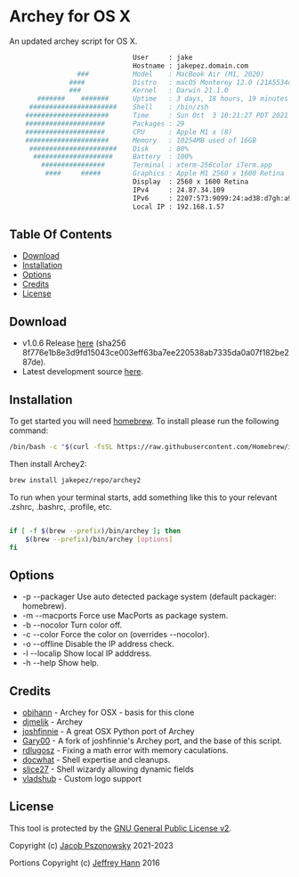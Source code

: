
# Archey for OS X
An updated archey script for OS X.

```sh
                               User     : jake
                               Hostname : jakepez.domain.com
                 ###           Model    : MacBook Air (M1, 2020)
               ####            Distro   : macOS Monterey 12.0 (21A5534d)
               ###             Kernel   : Darwin 21.1.0
       #######    #######      Uptime   : 3 days, 18 hours, 19 minutes
     ######################    Shell    : /bin/zsh
    #####################      Time     : Sun Oct  3 10:21:27 PDT 2021
    ####################       Packages : 29
    ####################       CPU      : Apple M1 x (8)
    #####################      Memory   : 10254MB used of 16GB
     ######################    Disk     : 80%
      ####################     Battery  : 100%
        ################       Terminal : xterm-256color iTerm.app
         ####     #####        Graphics : Apple M1 2560 x 1600 Retina
                               Display  : 2560 x 1600 Retina
                               IPv4     : 24.87.34.109
                               IPv6     : 2207:573:9099:24:ad38:d7gh:a945:bda3
                               Local IP : 192.168.1.57
```

## Table Of Contents
* [Download](#download)
* [Installation](#installation)
* [Options](#options)
* [Credits](#credits)
* [License](#license)

## Download
* v1.0.6 Release [here](https://github.com/jakepez/archey2-osx/archive/refs/tags/v1.0.6.tar.gz) (sha256 8f776e1b8e3d9fd15043ce003eff63ba7ee220538ab7335da0a07f182be287de).
* Latest development source [here](https://github.com/jakepez/archey2-osx/archive/refs/heads/develop.tar.gz).

## Installation
To get started you will need [homebrew](http://brew.sh/). To install please run the following command:
```bash
/bin/bash -c "$(curl -fsSL https://raw.githubusercontent.com/Homebrew/install/HEAD/install.sh)"
```
Then install Archey2:

```bash
brew install jakepez/repo/archey2
```


To run when your terminal starts, add something like this to your relevant .zshrc, .bashrc, .profile, etc.
```bash

if [ -f $(brew --prefix)/bin/archey ]; then
    $(brew --prefix)/bin/archey [options]
fi

```

## Options
* -p --packager  Use auto detected package system (default packager: homebrew).
* -m --macports  Force use MacPorts as package system.
* -b --nocolor   Turn color off.
* -c --color     Force the color on (overrides --nocolor).
* -o --offline   Disable the IP address check.
* -l --localip   Show local IP adddress.
* -h --help      Show help.


## Credits
* [obihann](https://github.com/obihann/archey-osx) - Archey for OSX - basis for this clone
* [djmelik](https://github.com/djmelik/archey) - Archey
* [joshfinnie](https://github.com/joshfinnie/archey-osx) - A great OSX Python port of Archey
* [Gary00](https://github.com/Gary00/archey-osx) - A fork of joshfinnie's Archey port, and the base of this script.
* [rdlugosz](https://github.com/rdlugosz) - Fixing a math error with memory caculations.
* [docwhat](https://github.com/docwhat) - Shell expertise and cleanups.
* [slice27](https://github.com/slice27) - Shell wizardy allowing dynamic fields
* [vladshub](https://github.com/vladshub) - Custom logo support

## License
This tool is protected by the [GNU General Public License v2](http://www.gnu.org/licenses/gpl-2.0.html).

Copyright (c) [Jacob Pszonowsky](https://jakepez.github.io/archey2-osx/) 2021-2023

Portions Copyright (c) [Jeffrey Hann](http://jeffreyhann.ca/) 2016

